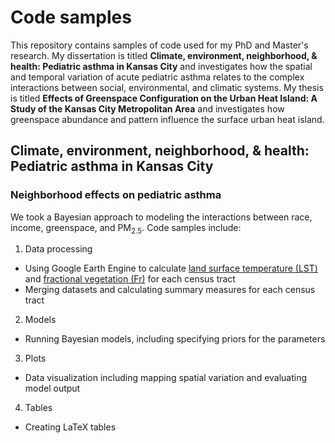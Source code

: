 # Code samples

This repository contains samples of code used for my PhD and Master's research. My dissertation is titled **Climate, environment, neighborhood, & health: Pediatric asthma in Kansas City** and investigates how the spatial and temporal variation of acute pediatric asthma relates to the complex interactions between social, environmental, and climatic systems. My thesis is titled **Effects of Greenspace Configuration on the Urban Heat Island: A Study of the Kansas City Metropolitan Area** and investigates how greenspace abundance and pattern influence the surface urban heat island.

## Climate, environment, neighborhood, & health: Pediatric asthma in Kansas City

### Neighborhood effects on pediatric asthma

We took a Bayesian approach to modeling the interactions between race, income, greenspace, and PM<sub>2.5</sub>. Code samples include:

1. Data processing
  - Using Google Earth Engine to calculate [land surface temperature (LST)](spatial-diss/daily_LST_tracts.R) and [fractional vegetation (Fr)](spatial-diss/daily_Fr_tracts.R) for each census tract
  - Merging datasets and calculating summary measures for each census tract

2. Models
  - Running Bayesian models, including specifying priors for the parameters
  
3. Plots
  - Data visualization including mapping spatial variation and evaluating model output

4. Tables
  - Creating LaTeX tables



